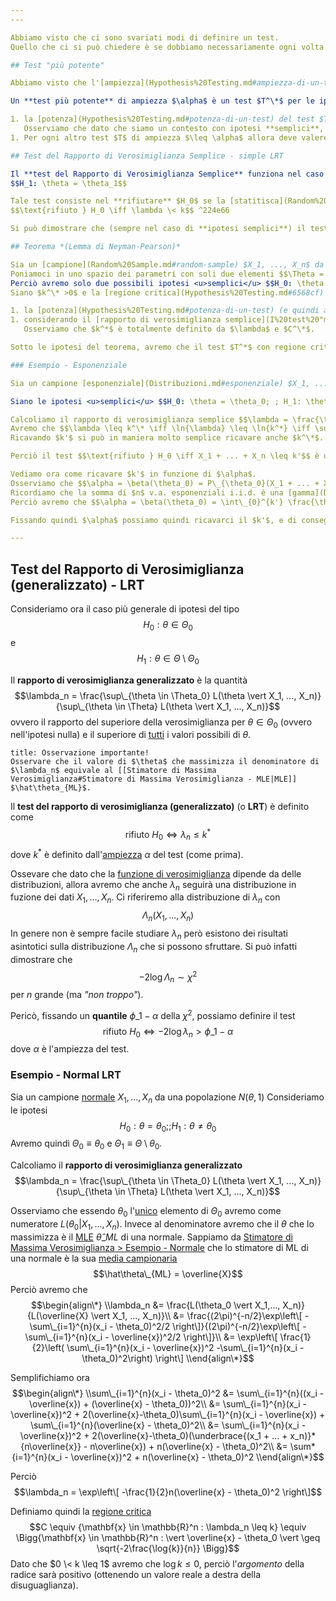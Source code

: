 ```yaml
---
---

Abbiamo visto che ci sono svariati modi di definire un test.
Quello che ci si può chiedere è se dobbiamo necessariamente ogni volta ricavarci un test definendo una statistica opportuna (vedi per esempio [z-test](Test%20pi%C3%B9%20comuni.md#z-test) o [t-test](Test%20pi%C3%B9%20comuni.md#t-test-di-student)), oppure se esiste una famiglia di test "**migliore**" a livello qualitativo rispetto agli altri.

## Test "più potente"

Abbiamo visto che l'[ampiezza](Hypothesis%20Testing.md#ampiezza-di-un-test) di un test è una sorta di *misura* della sua qualità.

Un **test più potente** di ampiezza $\alpha$ è un test $T^\*$ per le ipotesi $$H_0: \theta = \theta_0; ; H_1: \theta = \theta_1$$ tale che

1. la [potenza](Hypothesis%20Testing.md#potenza-di-un-test) del test $T^*$ calcolata in $\theta_0$ è pari ad $\alpha$ $$\beta\_{T^*}(\theta_0) = \alpha$$
   Osserviamo che dato che siamo un contesto con ipotesi **semplici**, allora avremo che $\Theta_0 = {\theta_0}$, perciò dire che $T^\*$ ha potenza $\alpha$ equivale a dire che ha anche [ampiezza](Hypothesis%20Testing.md#ampiezza-di-un-test) $\alpha$ ([vedi](Hypothesis%20Testing.md#osservazione)). Stiamo quindi **fissando** ad $\alpha$ l'errore di primo tipo.
1. Per ogni altro test $T$ di ampiezza $\leq \alpha$ allora deve valere che $$\beta\_{T^\*}(\theta_1) \geq \beta\_{T}(\theta_1)$$ ovvero la probabilità di commettere un [errore di II tipo](Hypothesis%20Testing.md#f0afe5) è più alta.

## Test del Rapporto di Verosimiglianza Semplice - simple LRT

Il **test del Rapporto di Verosimiglianza Semplice** funziona nel caso particolare in cui abbiamo **ipotesi semplici**, del tipo $$H_0: \theta = \theta_0$$
$$H_1: \theta = \theta_1$$

Tale test consiste nel **rifiutare** $H_0$ se la [statitisca](Random%20Sample.md#46a026) $$\lambda = \frac{L(\theta_0 | X_1,...,X_n)}{L(\theta_1 | X_1,...,X_n)}$$ (ovvero il rapporto tra le [funzioni di verosimiglianza](Verosimiglianza.md#likelihood-function) calcolati in $\theta_0$ e $\theta_1$) è **minore** di un certo valore $k$ **fissato** in modo tale da ottenere l'[ampiezza](Hypothesis%20Testing.md#ampiezza-di-un-test) desiderata. 
$$\text{rifiuto } H_0 \iff \lambda \< k$$ ^224e66

Si può dimostrare che (sempre nel caso di **ipotesi semplici**) il test del rapporto di verosimiglianza semplice è **più potente**.

## Teorema *(Lemma di Neyman-Pearson)*

Sia un [campione](Random%20Sample.md#random-sample) $X_1, ..., X_n$ da una popolazione $f_X(\cdot \vert \theta)$, ovvero dipendente da un parametro $\theta$ **ignoto**.
Poniamoci in uno spazio dei parametri con soli due elementi $$\Theta = {\theta_0, \theta_1}$$
Perciò avremo solo due possibili ipotesi <u>semplici</u> $$H_0: \theta = \theta_0; ; H_1: \theta = \theta_1$$
Siano $k^\* >0$ e la [regione critica](Hypothesis%20Testing.md#6568cf) $C^\* \in \mathbb{R}^n$ tali che:

1. la [potenza](Hypothesis%20Testing.md#potenza-di-un-test) (e quindi anche l'[ampiezza](Hypothesis%20Testing.md#ampiezza-di-un-test) perché siamo nel contesto semplice) del test è $\alpha$ $$\beta(\theta_0) = P((X_1, ..., X_n) \in C^\* \vert \theta = \theta_0) = \alpha$$
1. considerando il [rapporto di verosimiglianza semplice](I%20test%20"migliori".md#224e66) $\lambda$ avremo che $$\begin{cases}\lambda \leq k^\* &\text{se } (X_1,..., X_n) \in C^*\\ \lambda > k^* &\text{se } (X_1, ..., X_n) \not\in C^*\\end{cases}$$
   Osserviamo che $k^*$ è totalmente definito da $\lambda$ e $C^\*$.

Sotto le ipotesi del teorema, avremo che il test $T^*$ con regione critica $C^*$ è un **test più potente di ampiezza** $\alpha$ per le ipotesi semplici $H_0, H_1$.

### Esempio - Esponenziale

Sia un campione [esponenziale](Distribuzioni.md#esponenziale) $X_1, ..., X_n$ di parametro $\theta$ sconosciuto.

Siano le ipotesi <u>semplici</u> $$H_0: \theta = \theta_0; ; H_1: \theta = \theta_1$$

Calcoliamo il rapporto di verosimiglianza semplice $$\lambda = \frac{\theta_0^n \cdot e^{-\theta_0 \sum_i x_i}}{\theta_1^n \cdot e^{-\theta_1 \sum_i x_i} } = \left(\frac{\theta_0}{\theta_1}\right)^n e^{(\theta_1 - \theta_0)\sum_i x_i}$$
Avremo che $$\lambda \leq k^\* \iff \ln{\lambda} \leq \ln{k^*} \iff \sum\_{i=1}^{n}x_i \leq \frac{1}{(\theta_1 - \theta_0)}\ln{\left( \left(\frac{\theta_1}{\theta_0}\right)^n k^*\\right)} = k'$$
Ricavando $k'$ si può in maniera molto semplice ricavare anche $k^\*$.

Perciò il test $$\text{rifiuto } H_0 \iff X_1 + ... + X_n \leq k'$$ è un **test più potente di ampiezza** $\alpha$.

Vediamo ora come ricavare $k'$ in funzione di $\alpha$.
Osserviamo che $$\alpha = \beta(\theta_0) = P\_{\theta_0}(X_1 + ... + X_n \leq k') = F\_{X_1 + ... + K_n}(k')$$
Ricordiamo che la somma di $n$ v.a. esponenziali i.i.d. è una [gamma](Distribuzioni.md#gamma) $\Gamma(n, 1/\theta)$.
Perciò avremo che $$\alpha = \beta(\theta_0) = \int\_{0}^{k'} \frac{\theta_0^n}{\Gamma(n)} x^{n-1}e^{\theta_0 x} , dx$$ ovvero $\alpha$ è un equazione in $k'$.

Fissando quindi $\alpha$ possiamo quindi ricavarci il $k'$, e di conseguenza il valore di $k^\*$.

---
```


## Test del Rapporto di Verosimiglianza (generalizzato) - LRT

Consideriamo ora il caso più generale di ipotesi del tipo $$H_0: \theta \in \Theta_0$$ e $$H_1: \theta \in \Theta \setminus \Theta_0$$

Il **rapporto di verosimiglianza generalizzato** è la quantità $$\lambda_n = \frac{\sup\_{\theta \in \Theta_0} L(\theta \vert X_1, ..., X_n)}{\sup\_{\theta \in \Theta} L(\theta \vert X_1, ..., X_n)}$$ ovvero il rapporto del superiore della verosimiglianza per $\theta \in \Theta_0$ (ovvero nell'ipotesi nulla) e il superiore di <u>tutti</u> i valori possibili di $\theta$.

````ad-important
title: Osservazione importante!
Osservare che il valore di $\theta$ che massimizza il denominatore di $\lambda_n$ equivale al [[Stimatore di Massima Verosimiglianza#Stimatore di Massima Verosimiglianza - MLE|MLE]] $\hat\theta_{ML}$.

````

Il **test del rapporto di verosimiglianza (generalizzato)** (o **LRT**) è definito come $$\text{rifiuto } H_0 \iff\lambda_n \leq k^*$$ dove $k^*$ è definito dall'[ampiezza](Hypothesis%20Testing.md#ampiezza-di-un-test) $\alpha$ del test (come prima).

Ossevare che dato che la [funzione di verosimiglianza](Verosimiglianza.md#likelihood-function) dipende da delle distribuzioni, allora avremo che anche $\lambda_n$ seguirà una distribuzione in fuzione dei dati $X_1, ..., X_n$.
Ci riferiremo alla distribuzione di $\lambda_n$ con $$\Lambda_n(X_1, ..., X_n)$$
In genere non è sempre facile studiare $\lambda_n$ però esistono dei risultati asintotici sulla distribuzione $\Lambda_n$ che si possono sfruttare.
Si può infatti dimostrare che $$-2\log{\Lambda_n} \sim \chi^2$$ per $n$ grande (ma *"non troppo"*).

Pericò, fissando un **quantile** $\phi\_{1-\alpha}$ della $\chi^2$, possiamo definire il test $$\text{rifiuto } H_0 \iff -2\log{\lambda_n} > \phi\_{1-\alpha}$$ dove $\alpha$ è l'ampiezza del test.

### Esempio - Normal LRT

Sia un campione [normale](Distribuzioni.md#normale) $X_1, ..., X_n$ da una popolazione $N(\theta, 1)$
Consideriamo le ipotesi $$H_0: \theta = \theta_0; ; H_1: \theta \neq \theta_0$$
Avremo quindi $\Theta_0 \equiv {\theta_0}$ e $\Theta_1 \equiv \Theta \setminus {\theta_0}$.

Calcoliamo il **rapporto di verosimiglianza generalizzato** $$\lambda_n = \frac{\sup\_{\theta \in \Theta_0} L(\theta \vert X_1, ..., X_n)}{\sup\_{\theta \in \Theta} L(\theta \vert X_1, ..., X_n)}$$

Osserviamo che essendo $\theta_0$ l'<u>unico</u> elemento di $\Theta_0$ avremo come numeratore $L(\theta_0 \vert X_1, ..., X_n)$.
Invece al denominatore avremo che il $\theta$ che lo massimizza è il [MLE](Stimatore%20di%20Massima%20Verosimiglianza.md#stimatore-di-massima-verosimiglianza-mle) $\hat\theta\_{ML}$ di una normale.
Sappiamo da [Stimatore di Massima Verosimiglianza > Esempio - Normale](Stimatore%20di%20Massima%20Verosimiglianza.md#esempio-normale) che lo stimatore di ML di una normale è la sua [media campionaria](Random%20Sample.md#media-campionaria) $$\hat\theta\_{ML} = \overline{X}$$
Perciò avremo che
$$\begin{align\*}
\\lambda_n
&= \frac{L(\theta_0 \vert X_1,..., X_n)}{L(\overline{X} \vert X_1, ..., X_n)}\\
&= \frac{(2\pi)^{-n/2}\exp\left\[ -\sum\_{i=1}^{n}(x_i - \theta_0)^2/2 \right\]}{(2\pi)^{-n/2}\exp\left\[ -\sum\_{i=1}^{n}(x_i - \overline{x})^2/2 \right\]}\\
&= \exp\left\[ \frac{1}{2}\left( \sum\_{i=1}^{n}(x_i - \overline{x})^2 -\sum\_{i=1}^{n}(x_i - \theta_0)^2\right) \right\]
\\end{align\*}$$

Semplifichiamo ora
$$\begin{align\*}
\\sum\_{i=1}^{n}(x_i - \theta_0)^2
&= \sum\_{i=1}^{n}((x_i - \overline{x})  + (\overline{x} - \theta_0))^2\\
&= \sum\_{i=1}^{n}(x_i - \overline{x})^2 + 2(\overline{x}-\theta_0)\sum\_{i=1}^{n}(x_i - \overline{x}) + \sum\_{i=1}^{n}(\overline{x} - \theta_0)^2\\
&= \sum\_{i=1}^{n}(x_i - \overline{x})^2 + 2(\overline{x}-\theta_0)(\underbrace{(x_1 + ... + x_n)}*{n\overline{x}} - n\overline{x}) + n(\overline{x} - \theta_0)^2\\
&= \sum*{i=1}^{n}(x_i - \overline{x})^2 + n(\overline{x} - \theta_0)^2
\\end{align\*}$$

Perciò $$\lambda_n = \exp\left\[ -\frac{1}{2}n(\overline{x} - \theta_0)^2 \right\]$$

Definiamo quindi la [regione critica](Hypothesis%20Testing.md#6568cf) $$C \equiv {\mathbf{x} \in \mathbb{R}^n : \lambda_n \leq k} \equiv \Bigg{\mathbf{x} \in \mathbb{R}^n : \vert \overline{x} - \theta_0 \vert \geq  \sqrt{-2\frac{\log{k}}{n}} \Bigg}$$
Dato che $0 \< k \leq 1$ avremo che $\log{k} \leq 0$, perciò l'*argomento* della radice sarà positivo (ottenendo un valore reale a destra della disuguaglianza).
